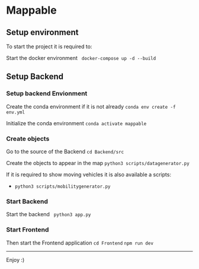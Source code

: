 # Mappable


## Setup environment

To start the project it is required to:

Start the docker environment
`` docker-compose up -d --build``

## Setup Backend

### Setup backend Envionment
Create the conda environment if it is not already
``conda env create -f env.yml``

Initialize the conda environment
``conda activate mappable``

### Create objects

Go to the source of the Backend
``cd Backend/src``

Create the objects to appear in the map
``python3 scripts/datagenerator.py``

If it is required to show moving vehicles it is also available a scripts:
- ``python3 scripts/mobilitygenerator.py``

### Start Backend

Start the backend
`` python3 app.py``

### Start Frontend

Then start the Frontend application
``cd Frontend``
``npm run dev``

---

Enjoy :)